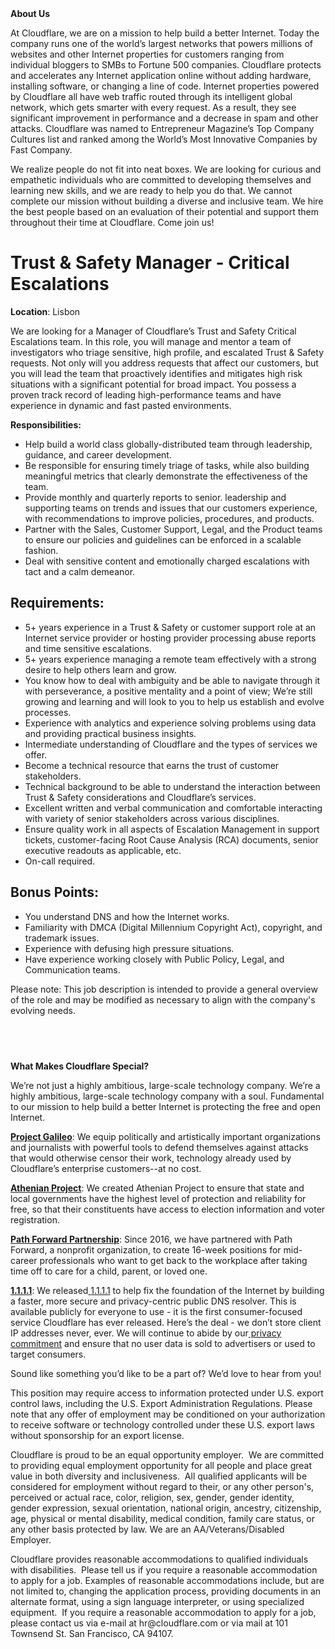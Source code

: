 <div class="content-intro">
	<div><strong>About Us</strong></div>
	<div>
		<p>At Cloudflare, we are on a mission to help build a better Internet. Today the company runs one of the world’s largest networks that powers millions of websites and other Internet properties for customers ranging from individual bloggers to SMBs to Fortune 500 companies. Cloudflare protects and accelerates any Internet application online without adding hardware, installing software, or changing a line of code. Internet properties powered by Cloudflare all have web traffic routed through its intelligent global network, which gets smarter with every request. As a result, they see significant improvement in performance and a decrease in spam and other attacks. Cloudflare was named to Entrepreneur Magazine’s Top Company Cultures list and ranked among the World’s Most Innovative Companies by Fast Company.&nbsp;</p>
		<p><span style="font-weight: 400;">We realize people do not fit into neat boxes. We are looking for curious and empathetic individuals who are committed to developing themselves and learning new skills, and we are ready to help you do that. We cannot complete our mission without building a diverse and inclusive team. We hire the best people based on an evaluation of their potential and support them throughout their time at Cloudflare. Come join us!&nbsp;</span></p>
	</div>
</div>
<h1>Trust &amp; Safety Manager - Critical Escalations&nbsp;</h1>
<p><strong>Location</strong>: Lisbon</p>
<p>We are looking for a Manager of Cloudflare’s Trust and Safety Critical Escalations team. In this role, you will manage and mentor a team of investigators who triage sensitive, high profile, and escalated Trust &amp; Safety requests. Not only will you address requests that affect our customers, but you will lead the team that proactively identifies and mitigates high risk situations with a significant potential for broad impact. You possess a proven track record of leading high-performance teams and have experience in dynamic and fast pasted environments.&nbsp;</p>
<p><strong>Responsibilities</strong><strong>:&nbsp;</strong></p>
<ul>
	<li>Help build a world class globally-distributed team through leadership, guidance, and career development.</li>
	<li>Be responsible for ensuring timely triage of tasks, while also building meaningful metrics that clearly demonstrate the effectiveness of the team.</li>
	<li>Provide monthly and quarterly reports to senior. leadership and supporting teams on trends and issues that our customers experience, with recommendations to improve policies, procedures, and products.</li>
	<li>Partner with the Sales, Customer Support, Legal, and the Product teams to ensure our policies and guidelines can be enforced in a scalable fashion.</li>
	<li>Deal with sensitive content and emotionally charged escalations with tact and a calm demeanor.</li>
</ul>
<h2><strong>Requirements:</strong></h2>
<ul>
	<li>5+ years experience in a Trust &amp; Safety or customer support role at an Internet service provider or hosting provider processing abuse reports and time sensitive escalations.</li>
	<li>5+ years experience managing a remote team effectively with a strong desire to help others learn and grow.</li>
	<li>You know how to deal with ambiguity and be able to navigate through it with perseverance, a positive mentality and a point of view; We’re still growing and learning and will look to you to help us establish and evolve processes.</li>
	<li>Experience with analytics and experience solving problems using data and providing practical business insights.</li>
	<li>Intermediate understanding of Cloudflare and the types of services we offer.</li>
	<li>Become a technical resource that earns the trust of customer stakeholders.</li>
	<li>Technical background to be able to understand the interaction between Trust &amp; Safety considerations and Cloudflare’s services.</li>
	<li>Excellent written and verbal communication and comfortable interacting with variety of senior stakeholders across various disciplines.</li>
	<li>Ensure quality work in all aspects of Escalation Management in support tickets, customer-facing Root Cause Analysis (RCA) documents, senior executive readouts as applicable, etc.</li>
	<li>On-call required.</li>
</ul>
<h2><strong>Bonus Points:</strong></h2>
<ul>
	<li>You understand DNS and how the Internet works.</li>
	<li>Familiarity with DMCA (Digital Millennium Copyright Act), copyright, and trademark issues.</li>
	<li>Experience with defusing high pressure situations.</li>
	<li>Have experience working closely with Public Policy, Legal, and Communication teams.</li>
</ul>
<p>Please note: This job description is intended to provide a general overview of the role and may be modified as necessary to align with the company's evolving needs.</p>
<h4><br><br></h4>
<div class="content-conclusion">
	<p><strong>What Makes Cloudflare Special?</strong></p>
	<p><span style="font-weight: 400;">We’re not just a highly ambitious, large-scale technology company. We’re a highly ambitious, large-scale technology company with a soul. Fundamental to our mission to help build a better Internet is protecting the free and open Internet.</span></p>
	<p><a href="https://blog.cloudflare.com/protecting-free-expression-online/"><strong>Project Galileo</strong></a><span style="font-weight: 400;">: We equip politically and artistically important organizations and journalists with powerful tools to defend themselves against attacks that would otherwise censor their work, technology already used by Cloudflare’s enterprise customers--at no cost.</span></p>
	<p><strong><a href="https://www.cloudflare.com/athenian/">Athenian Project</a></strong><span style="font-weight: 400;">: We created Athenian Project to ensure that state and local governments have the highest level of protection and reliability for free, so that their constituents have access to election information and voter registration.</span></p>
	<p><a href="https://blog.cloudflare.com/tag/path-forward/"><strong>Path Forward Partnership</strong></a><span style="font-weight: 400;">: Since 2016, we have partnered with Path Forward, a nonprofit organization, to create 16-week positions for mid-career professionals who want to get back to the workplace after taking time off to care for a child, parent, or loved one.</span></p>
	<p><a href="https://1.1.1.1/"><strong>1.1.1.1</strong></a><span style="font-weight: 400;">: We released</span><a href="https://1.1.1.1/"> <span style="font-weight: 400;">1.1.1.1</span></a><span style="font-weight: 400;"> to help fix the foundation of the Internet by building a faster, more secure and privacy-centric public DNS resolver. This is available publicly for everyone to use - it is the first consumer-focused service Cloudflare has ever released. Here’s the deal - we don’t store client IP addresses never, ever. We will continue to abide by our</span><a href="https://developers.cloudflare.com/1.1.1.1/privacy/public-dns-resolver"> privacy commitment</a><span style="font-weight: 400;"> and ensure that no user data is sold to advertisers or used to target consumers.</span></p>
	<p><span style="font-weight: 400;">Sound like something you’d like to be a part of? We’d love to hear from you!</span></p>
	<p><span style="font-weight: 400;">This position may require access to information protected under U.S. export control laws, including the U.S. Export Administration Regulations. Please note that any offer of employment may be conditioned on your authorization to receive software or technology controlled under these U.S. export laws without sponsorship for an export license.</span></p>
	<p><span style="font-weight: 400;">Cloudflare is proud to be an equal opportunity employer. &nbsp;We are committed to providing equal employment opportunity for all people and place great value in both diversity and inclusiveness. &nbsp;All qualified applicants will be considered for employment without regard to their, or any other person's, perceived or actual</span> <span style="font-weight: 400;">race, color, religion, sex, gender, gender identity, gender expression, sexual orientation, national origin, ancestry, citizenship, age, physical or mental disability, medical condition, family care status, or any other basis protected by law. </span><span style="font-weight: 400;">We are an AA/Veterans/Disabled Employer.</span></p>
	<p><span style="font-weight: 400;">Cloudflare provides reasonable accommodations to qualified individuals with disabilities. &nbsp;Please tell us if you require a reasonable accommodation to apply for a job. Examples of reasonable accommodations include, but are not limited to, changing the application process, providing documents in an alternate format, using a sign language interpreter, or using specialized equipment. &nbsp;If you require a reasonable accommodation to apply for a job, please contact us via e-mail at </span><span style="font-weight: 400;">hr@cloudflare.com</span><span style="font-weight: 400;"> or via mail at 101 Townsend St. San Francisco, CA 94107.</span></p>
</div>